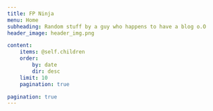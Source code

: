 ```yaml
---
title: FP Ninja
menu: Home
subheading: Random stuff by a guy who happens to have a blog o.O
header_image: header_img.png

content:
    items: @self.children
    order:
        by: date
        dir: desc
    limit: 10
    pagination: true

pagination: true
---
```


<style>
  .intro-header { position: relative; }

  .intro-header:before {
    content: ''; position: absolute; top: 0; left: 0; background: rgba(0,0,0,0.7); width: 100%; height: 100%; z-index: 0;
  }
</style>
